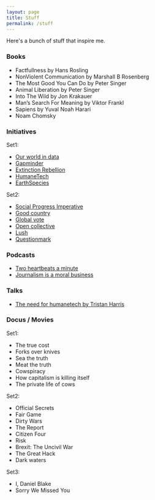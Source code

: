 ```yaml
---
layout: page
title: Stuff
permalink: /stuff
---
```


Here's a bunch of stuff that inspire me.

### Books
- Factfullness by Hans Rosling
- NonViolent Communication by Marshall B Rosenberg
- The Most Good You Can Do by Peter Singer
- Animal Liberation by Peter Singer
- Into The Wild by Jon Krakauer
- Man’s Search For Meaning by Viktor Frankl
- Sapiens by Yuval Noah Harari
- Noam Chomsky

### Initiatives

Set1:
- [Our world in data](http://ourworldindata.org)
- [Gapminder](https://gapminder.org)
- [Extinction Rebellion](https://rebellion.earth)
- [HumaneTech](http://humanetech.com/)
- [EarthSpecies](https://earthspecies.org/)

Set2:
- [Social Progress Imperative](http://www.socialprogressimperative.org/)
- [Good country](https://goodcountry.org)
- [Global vote](https://goodcountry.org/global-vote)
- [Open collective](https://opencollective.com/)
- [Lush](https://uk.lush.com/tag/lush-times)
- [Questionmark](https://www.thequestionmark.org/en)

### Podcasts

- [Two heartbeats a minute](https://www.npr.org/2020/02/25/809336135/two-heartbeats-a-minute)
- [Journalism is a moral business](https://theidealists.co/episodes/rob-wijnberg-the-correspondent)

### Talks

- [The need for humanetech by Tristan Harris](https://www.youtube.com/watch?v=YQh2FQ7MZdA)

### Docus / Movies

Set1:
- The true cost
- Forks over knives
- Sea the truth
- Meat the truth
- Cowspiracy
- How capitalism is killing itself
- The private life of cows

Set2:
- Official Secrets
- Fair Game
- Dirty Wars
- The Report
- Citizen Four
- Risk
- Brexit: The Uncivil War
- The Great Hack
- Dark waters

Set3:
- I, Daniel Blake
- Sorry We Missed You